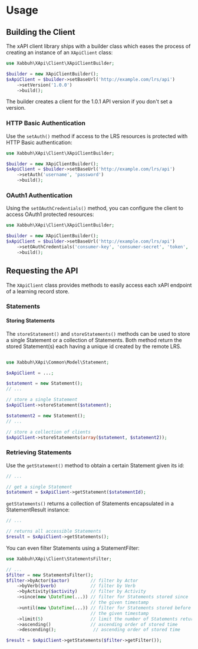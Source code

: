 Usage
=====

Building the Client
-------------------

The xAPI client library ships with a builder class which eases the process of
creating an instance of an ``XApiClient`` class:

```php
use Xabbuh\XApi\Client\XApiClientBuilder;

$builder = new XApiClientBuilder();
$xApiClient = $builder->setBaseUrl('http://example.com/lrs/api')
    ->setVersion('1.0.0')
    ->build();
```

The builder creates a client for the 1.0.1 API version if you don't set a version.

### HTTP Basic Authentication

Use the ``setAuth()`` method if access to the LRS resources is protected with
HTTP Basic authentication:

```php
use Xabbuh\XApi\Client\XApiClientBuilder;

$builder = new XApiClientBuilder();
$xApiClient = $builder->setBaseUrl('http://example.com/lrs/api')
    ->setAuth('username', 'password')
    ->build();
```

### OAuth1 Authentication

Using the ``setOAuthCredentials()`` method, you can configure the client to
access OAuth1 protected resources:

```php
use Xabbuh\XApi\Client\XApiClientBuilder;

$builder = new XApiClientBuilder();
$xApiClient = $builder->setBaseUrl('http://example.com/lrs/api')
    ->setOAuthCredentials('consumer-key', 'consumer-secret', 'token', 'token-secret')
    ->build();
```

Requesting the API
------------------

The ``XApiClient`` class provides methods to easily access each xAPI endpoint
of a learning record store.

### Statements

#### Storing Statements

The ``storeStatement()`` and ``storeStatements()`` methods can be used to store
a single Statement or a collection of Statements. Both method return the stored
Statement(s) each having a unique id created by the remote LRS.

```php

use Xabbuh\XApi\Common\Model\Statement;

$xApiClient = ...;

$statement = new Statement();
// ...

// store a single Statement
$xApiClient->storeStatement($statement);

$statement2 = new Statement();
// ...

// store a collection of clients
$xApiClient->storeStatements(array($statement, $statement2));
```

### Retrieving Statements

Use the ``getStatement()`` method to obtain a certain Statement given its id:

```php
// ...

// get a single Statement
$statement = $xApiClient->getStatement($statementId);
```

``getStatements()`` returns a collection of Statements encapsulated in a
StatementResult instance:

```php
// ...

// returns all accessible Statements
$result = $xApiClient->getStatements();
```

You can even filter Statements using a StatementFilter:

```php
use Xabbuh\XApi\Client\StatementsFilter;

// ...
$filter = new StatementsFilter();
$filter->byActor($actor)        // filter by Actor
    ->byVerb($verb)             // filter by Verb
    ->byActivity($activity)     // filter by Activity
    ->since(new \DateTime(...)) // filter for Statements stored since
                                // the given timestamp
    ->until(new \DateTime(...)) // filter for Statements stored before
                                // the given timestamp
    ->limit(5)                  // limit the number of Statements returned
    ->ascending()               // ascending order of stored time
    ->descending();              // ascending order of stored time

$result = $xApiClient->getStatements($filter->getFilter());
```
